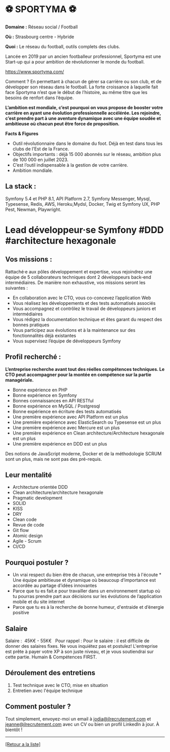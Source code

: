 # ⚽ SPORTYMA ⚽

**Domaine :** Réseau social / Football

**Où :** Strasbourg centre - Hybride

**Quoi :** Le réseau du football, outils complets des clubs.

Lancée en 2019 par un ancien footballeur professionnel, Sportyma est une Start-up qui a pour ambition de révolutionner le monde du football. 

https://www.sportyma.com/

Comment ? En permettant à chacun de gérer sa carrière ou son club, et de développer son réseau dans le football. La forte croissance à laquelle fait face Sportyma n’est que le début de l’histoire, au même titre que les besoins de renfort dans l’équipe. 

**L’ambition est mondiale, c’est pourquoi on vous propose de booster votre carrière en ayant une évolution professionnelle accélérée. Les rejoindre, c’est prendre part à une aventure dynamique avec une équipe soudée et ambitieuse où chacun peut être force de proposition.**

**Facts & Figures** 

* Outil révolutionnaire dans le domaine du foot. Déjà en test dans tous les clubs de l'Est de la France.
* Objectifs importants : déjà 15 000 abonnés sur le réseau, ambition plus de 100 000 en juillet 2023.
* C’est l’outil indispensable à la gestion de votre carrière. 
* Ambition mondiale. 

## La stack :

Symfony 5.4 et PHP 8.1, API Platform 2.7, Symfony Messenger, Mysql, Typesense, Redis, AWS, Heroku,Mydsl,  Docker, Twig et Symfony UX, PHP Pest, Newman, Playwright. 


# **Lead développeur·se Symfony #DDD #architecture hexagonale**

## Vos missions :

Rattaché·e aux pôles développement et expertise, vous rejoindrez une équipe de 5 collaborateurs techniques dont 2 développeurs back-end intermédiaires. De manière non exhaustive, vos missions seront les suivantes :

- En collaboration avec le CTO, vous co-concevez l’application Web
- Vous réalisez les développements et des tests automatisés associés
- Vous accompagnez et contrôlez le travail de développeurs juniors et intermédiaires
- Vous rédigez la documentation technique et êtes garant du respect des bonnes pratiques
- Vous participez aux évolutions et à la maintenance sur des fonctionnalités déjà existantes
- Vous supervisez l’équipe de développeurs Symfony

## Profil recherché :

**L’entreprise recherche avant tout des réelles compétences techniques. Le CTO peut accompagner pour la montée en compétence sur la partie managériale.**

- Bonne expérience en PHP
- Bonne expérience en Symfony
- Bonnes connaissances en API RESTful
- Bonne expérience en MySQL / Postgresql
- Bonne expérience en écriture des tests automatisés
- Une première expérience avec API Platform est un plus
- Une première expérience avec ElasticSearch ou Typesense est un plus
- Une première expérience avec Mercure est un plus
- Une première expérience en Clean architecture/Architecture hexagonale est un plus
- Une première expérience en DDD est un plus

Des notions de JavaScript moderne, Docker et de la méthodologie SCRUM sont un plus, mais ne sont pas des pré-requis.


## Leur mentalité

- Architecture orientée DDD
- Clean architecture/architecture hexagonale
- Pragmatic development
- SOLID
- KISS
- DRY
- Clean code
- Revue de code
- Git flow
- Atomic design
- Agile - Scrum
- CI/CD

## Pourquoi postuler ?

* Un vrai respect du bien être de chacun, une entreprise très à l'écoute * Une équipe ambitieuse et dynamique où beaucoup d’importance est accordée au partage d’idées innovantes
* Parce que tu es fait.e pour travailler dans un environnement startup où tu pourras prendre part aux décisions sur les évolutions de l’application mobile et du site internet
* Parce que tu es à la recherche de bonne humeur, d'entraide et d’énergie positive

## Salaire

Salaire :  45K€ - 55K€  
Pour rappel : Pour le salaire : il est difficile de donner des salaires fixes. Ne vous inquiétez pas et postulez! L'entreprise est prête à payer votre XP à son juste niveau, et je vous soutiendrai sur cette partie. Humain & Compétences FIRST.


## Déroulement des entretiens

1. Test technique avec le CTO, mise en situation
2. Entretien avec l'équipe technique


## Comment postuler ?

Tout simplement, envoyez-moi un email à jodia@jlrecrutement.com et jeanne@jlrecrutement.com avec un CV ou bien un profil LinkedIn à jour. À bientôt !



----
<a href="https://github.com/jlondiche/job-board-php/blob/master/README.md">[Retour a la liste]</a>